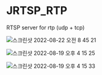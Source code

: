 # JRTSP_RTP
RTSP server for rtp (udp + tcp)
  
![스크린샷 2022-08-22 오전 8 45 21](https://user-images.githubusercontent.com/37236920/185815972-4e8e357f-26be-4dc9-bf2e-4e0b885ef93d.png)
  
![스크린샷 2022-08-19 오후 4 15 25](https://user-images.githubusercontent.com/37236920/185564600-aa932837-d91d-4c6b-a152-583fcfe55ca1.png)
  
![스크린샷 2022-08-19 오후 4 15 33](https://user-images.githubusercontent.com/37236920/185564631-15f15ef7-3065-48b4-bf2f-ca76d804c79c.png)
  

